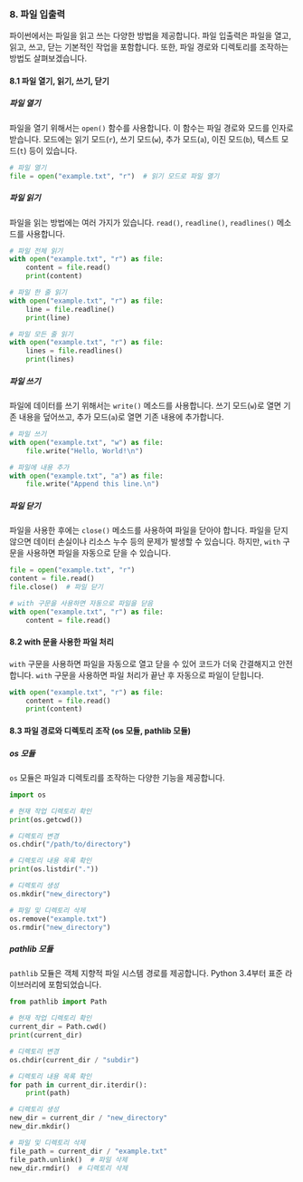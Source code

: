 ### 8. 파일 입출력

파이썬에서는 파일을 읽고 쓰는 다양한 방법을 제공합니다. 파일 입출력은 파일을 열고, 읽고, 쓰고, 닫는 기본적인 작업을 포함합니다. 또한, 파일 경로와 디렉토리를 조작하는 방법도 살펴보겠습니다.

#### 8.1 파일 열기, 읽기, 쓰기, 닫기

##### 파일 열기
파일을 열기 위해서는 `open()` 함수를 사용합니다. 이 함수는 파일 경로와 모드를 인자로 받습니다. 모드에는 읽기 모드(`r`), 쓰기 모드(`w`), 추가 모드(`a`), 이진 모드(`b`), 텍스트 모드(`t`) 등이 있습니다.

```python
# 파일 열기
file = open("example.txt", "r")  # 읽기 모드로 파일 열기
```

##### 파일 읽기
파일을 읽는 방법에는 여러 가지가 있습니다. `read()`, `readline()`, `readlines()` 메소드를 사용합니다.

```python
# 파일 전체 읽기
with open("example.txt", "r") as file:
    content = file.read()
    print(content)

# 파일 한 줄 읽기
with open("example.txt", "r") as file:
    line = file.readline()
    print(line)

# 파일 모든 줄 읽기
with open("example.txt", "r") as file:
    lines = file.readlines()
    print(lines)
```

##### 파일 쓰기
파일에 데이터를 쓰기 위해서는 `write()` 메소드를 사용합니다. 쓰기 모드(`w`)로 열면 기존 내용을 덮어쓰고, 추가 모드(`a`)로 열면 기존 내용에 추가합니다.

```python
# 파일 쓰기
with open("example.txt", "w") as file:
    file.write("Hello, World!\n")

# 파일에 내용 추가
with open("example.txt", "a") as file:
    file.write("Append this line.\n")
```

##### 파일 닫기
파일을 사용한 후에는 `close()` 메소드를 사용하여 파일을 닫아야 합니다. 파일을 닫지 않으면 데이터 손실이나 리소스 누수 등의 문제가 발생할 수 있습니다. 하지만, `with` 구문을 사용하면 파일을 자동으로 닫을 수 있습니다.

```python
file = open("example.txt", "r")
content = file.read()
file.close()  # 파일 닫기

# with 구문을 사용하면 자동으로 파일을 닫음
with open("example.txt", "r") as file:
    content = file.read()
```

#### 8.2 with 문을 사용한 파일 처리
`with` 구문을 사용하면 파일을 자동으로 열고 닫을 수 있어 코드가 더욱 간결해지고 안전합니다. `with` 구문을 사용하면 파일 처리가 끝난 후 자동으로 파일이 닫힙니다.

```python
with open("example.txt", "r") as file:
    content = file.read()
    print(content)
```

#### 8.3 파일 경로와 디렉토리 조작 (os 모듈, pathlib 모듈)

##### os 모듈
`os` 모듈은 파일과 디렉토리를 조작하는 다양한 기능을 제공합니다.

```python
import os

# 현재 작업 디렉토리 확인
print(os.getcwd())

# 디렉토리 변경
os.chdir("/path/to/directory")

# 디렉토리 내용 목록 확인
print(os.listdir("."))

# 디렉토리 생성
os.mkdir("new_directory")

# 파일 및 디렉토리 삭제
os.remove("example.txt")
os.rmdir("new_directory")
```

##### pathlib 모듈
`pathlib` 모듈은 객체 지향적 파일 시스템 경로를 제공합니다. Python 3.4부터 표준 라이브러리에 포함되었습니다.

```python
from pathlib import Path

# 현재 작업 디렉토리 확인
current_dir = Path.cwd()
print(current_dir)

# 디렉토리 변경
os.chdir(current_dir / "subdir")

# 디렉토리 내용 목록 확인
for path in current_dir.iterdir():
    print(path)

# 디렉토리 생성
new_dir = current_dir / "new_directory"
new_dir.mkdir()

# 파일 및 디렉토리 삭제
file_path = current_dir / "example.txt"
file_path.unlink()  # 파일 삭제
new_dir.rmdir()  # 디렉토리 삭제
```
